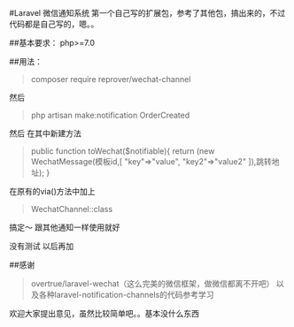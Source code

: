 #Laravel 微信通知系统
第一个自己写的扩展包，参考了其他包，搞出来的，不过代码都是自己写的，嗯。。

##基本要求：
php>=7.0

##用法：
>composer require reprover/wechat-channel

然后
>php artisan make:notification OrderCreated

然后
在其中新建方法 
>public function toWechat($notifiable){
>    return (new WechatMessage(模板id,[
>    "key"=>"value",
>    "key2"=>"value2"
>    ]),跳转地址);
>}

在原有的via()方法中加上
>WechatChannel::class

搞定～
跟其他通知一样使用就好

没有测试 以后再加 


##感谢
>overtrue/laravel-wechat（这么完美的微信框架，做微信都离不开吧）
>以及各种laravel-notification-channels的代码参考学习

欢迎大家提出意见，虽然比较简单吧。。基本没什么东西